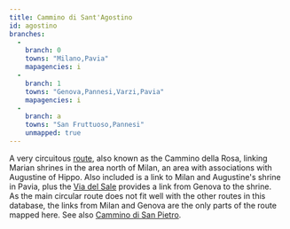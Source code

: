 ```yaml
---
title: Cammino di Sant'Agostino
id: agostino
branches:
  -
    branch: 0
    towns: "Milano,Pavia"
    mapagencies: i
  -
    branch: 1
    towns: "Genova,Pannesi,Varzi,Pavia"
    mapagencies: i
  -
    branch: a
    towns: "San Fruttuoso,Pannesi"
    unmapped: true
---
```


A very circuitous [route][0], also known as the Cammino della Rosa, linking Marian shrines in the area north of Milan, an area with associations with Augustine of Hippo. Also included is a link to Milan and Augustine's shrine in Pavia, plus the [Via del Sale][1] provides a link from Genova to the shrine.  
As the main circular route does not fit well with the other routes in this database, the links from Milan and Genova are the only parts of the route mapped here. See also [Cammino di San Pietro][2].

[0]: http://www.camminodiagostino.it/
[1]: http://www.laviadelsale.provincia.pv.it/
[2]: pietro.html